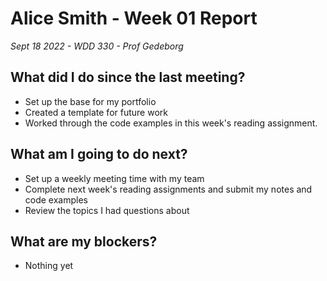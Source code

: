 # Alice Smith - Week 01 Report
*Sept 18 2022 - WDD 330 - Prof Gedeborg*

## What did I do since the last meeting?
- Set up the base for my portfolio
- Created a template for future work
- Worked through the code examples in this week's reading assignment. 
  
## What am I going to do next?
- Set up a weekly meeting time with my team
- Complete next week's reading assignments and submit my notes and code examples
- Review the topics I had questions about

## What are my blockers?
- Nothing yet


